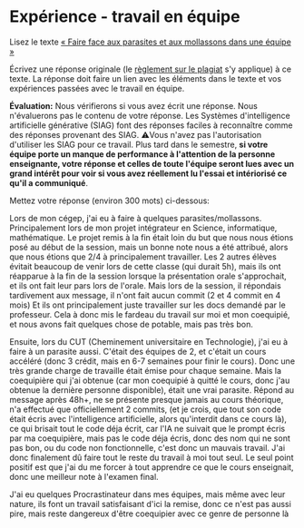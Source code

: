 # Expérience - travail en équipe

Lisez le texte [« Faire face aux parasites et aux mollassons dans une équipe »](https://etsmtl365-my.sharepoint.com/:w:/g/personal/christopher_fuhrman_etsmtl_ca/EcmQ4mhrCt5Ml9FUOiAPMmQBqtH3Z65GXrMLngDaeRCP8g?e=8JXrlf)

Écrivez une réponse originale (le [règlement sur le plagiat](https://www.etsmtl.ca/Etudes/citer-pas-plagier) s'y applique) à ce texte.
La réponse doit faire un lien avec les éléments dans le texte et vos expériences passées avec le travail en équipe.

**Évaluation:** Nous vérifierons si vous avez écrit une réponse.
Nous n'évaluerons pas le contenu de votre réponse.
Les Systèmes d'intelligence artificielle générative (SIAG) font des réponses faciles à reconnaître comme des réponses provenant des SIAG. 
⚠️Vous n'avez pas l'autorisation d'utiliser les SIAG pour ce travail. 
Plus tard dans le semestre, **si votre équipe porte un manque de performance à l'attention de la personne enseignante, votre réponse et celles de toute l'équipe seront lues avec un grand intérêt pour voir si vous avez réellement lu l'essai et intériorisé ce qu'il a communiqué**.

Mettez votre réponse (environ 300 mots) ci-dessous:

Lors de mon cégep, j'ai eu à faire à quelques parasites/mollassons. Principalement lors de mon projet intégrateur en Science, informatique, mathématique. Le projet remis à la fin était loin du but que nous nous étions posé au début de la session, mais un bonne note nous a été attribué, alors que nous étions que 2/4 à principalement travailler. Les 2 autres élèves évitait beaucoup de venir lors de cette classe (qui durait 5h), mais ils ont réapparue à la fin de la session lorsque la présentation orale s'approchait, et ils ont fait leur pars lors de l'orale. Mais lors de la session, il répondais tardivement aux message, il n'ont fait aucun commit (2 et 4 commit en 4 mois) Et ils ont principalement juste travailler sur les docs demandé par le professeur. Cela à donc mis le fardeau du travail sur moi et mon coequipié, et nous avons fait quelques chose de potable, mais pas très bon.

Ensuite, lors du CUT (Cheminement universitaire en Technologie), j'ai eu à faire à un parasite aussi. C'était des équipes de 2, et c'était un cours accéléré (donc 3 crédit, mais en 6-7 semaines pour finir le cours). Donc une très grande charge de travaille était émise pour chaque semaine. Mais la coequipière qui j'ai obtenue (car mon coequipié à quitté le cours, donc j'au obtenue la dernière personne disponible), était une vrai parasite. Répond au message après 48h+, ne se présente presque jamais au cours théorique, n'a effectué que officiellement 2 commits, (et je crois, que tout son code était écris avec l'intelligence artificielle, alors qu'interdit dans ce cours là), ce qui brisait tout le code déja écrit, car l'IA ne suivait que le prompt écris par ma coequipière, mais pas le code déja écris, donc des nom qui ne sont pas bon, ou du code non fonctionnelle, c'est donc un mauvais travail. J'ai donc finalement dû faire tout le reste du travail à moi tout seul. Le seul point positif est que j'ai du me forcer à tout apprendre ce que le cours enseignait, donc une meilleur note à l'examen final.

J'ai eu quelques Procrastinateur dans mes équipes, mais même avec leur nature, ils font un travail satisfaisant d'ici la remise, donc ce n'est pas aussi pire, mais reste dangereux d'être coequipier avec ce genre de personne là 
